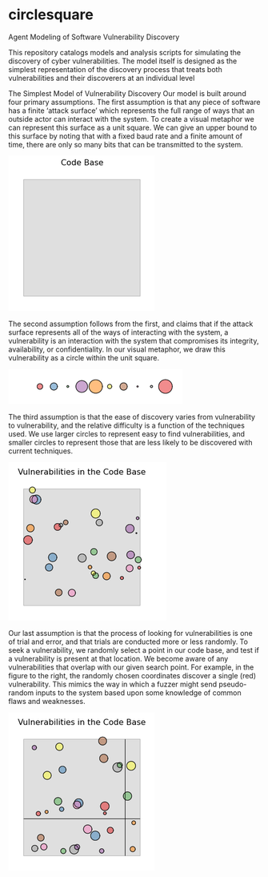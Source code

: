 # circlesquare
Agent Modeling of Software Vulnerability Discovery

This repository catalogs models and analysis scripts for simulating the discovery of cyber vulnerabilities.
The model itself is designed as the simplest representation of the discovery process that treats both vulnerabilities
and their discoverers at an individual level


The Simplest Model of Vulnerability Discovery
Our model is built around four primary assumptions. The first assumption is that any piece of software 
has a finite ‘attack surface’ which represents the full range of ways that an outside actor can 
interact with the system. To create a visual metaphor we can represent this surface as a unit square. 
We can give an upper bound to this surface by noting that with a fixed baud rate and a finite amount of time, 
there are only so many bits that can be transmitted to the system. 

![The unit square](images/motivate/Vuln_Codebase.png)

The second assumption follows from the first, and claims that if the attack surface 
represents all of the ways of interacting with the system, a vulnerability is an interaction 
with the system that compromises its integrity, availability, or confidentiality. 
In our visual metaphor, we draw this vulnerability as a circle within the unit square.

![Vulnerabilities](images/motivate/Circles.png)

The third assumption is that the ease of discovery varies from vulnerability to vulnerability, 
and the relative difficulty is a function of the techniques used. We use larger circles to represent 
easy to find vulnerabilities, and smaller circles to represent those that are less likely to be discovered 
with current techniques.

![Vulns scattered in the Codebase](images/motivate/Vuln_scatter_in_code.png)

Our last assumption is that the process of looking for vulnerabilities is one of trial and error, 
and that trials are conducted more or less randomly. To seek a vulnerability, we randomly select 
a point in our code base, and test if a vulnerability is present at that location. We become aware 
of any vulnerabilities that overlap with our given search point. For example, in the figure to the right,
the randomly chosen coordinates discover a single (red) vulnerability. This mimics the way in which a 
fuzzer might send pseudo-random inputs to the system based upon some knowledge of common flaws and weaknesses.

![The process of seeking](images/motivate/Vuln_scatter_in_code_with_seek.png)


